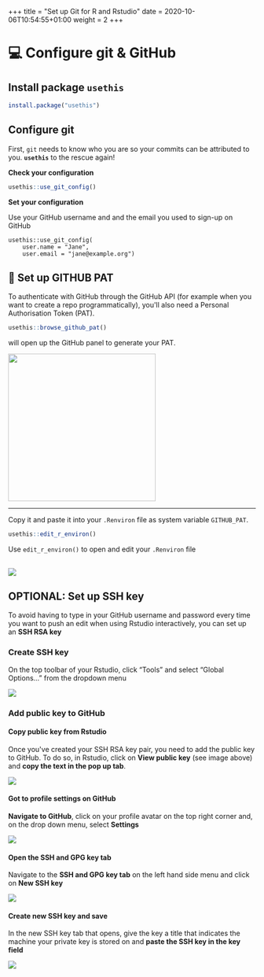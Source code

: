 +++
title = "Set up Git for R and Rstudio"
date =  2020-10-06T10:54:55+01:00
weight = 2
+++


# :computer: Configure git & GitHub

## Install package `usethis`


```r
install.package("usethis")
```

## Configure git

First, `git` needs to know who you are so your commits can be attributed to you. **`usethis`** to the rescue again!

**Check your configuration**

```r
usethis::use_git_config()
```


**Set your configuration**

Use your GitHub username and and the email you used to sign-up on GitHub

```{r eval=FALSE}
usethis::use_git_config(
    user.name = "Jane",
    user.email = "jane@example.org")
```




## :vertical_traffic_light: Set up GITHUB PAT


To authenticate with GitHub through the GitHub API (for example when you want to create a repo programmatically), you'll also need a Personal Authorisation Token (PAT).

```r
usethis::browse_github_pat()
```

will open up the GitHub panel to generate your PAT. 


<img src="/images/r-rstudio/browse_github.png" height="300px">


---

Copy it and paste it into your `.Renviron` file as system variable `GITHUB_PAT`.

```r
usethis::edit_r_environ()
```

Use `edit_r_environ()` to open and edit your `.Renviron` file

![](/images/r-rstudio/GITHUB_PAT.png)
----

## OPTIONAL: Set up SSH key

To avoid having to type in your GitHub username and password every time you want to push an edit when using Rstudio interactively, you can set up an **SSH RSA key** 

### Create SSH key

On the top toolbar of your Rstudio, click “Tools” and select “Global Options…” from the dropdown menu

![](/images/r-rstudio/ssh-create.png)

### Add public key to GitHub

#### Copy public key from Rstudio

Once you've created your SSH RSA key pair, you need to add the public key to GitHub. To do so, in Rstudio, click on **View public key** (see image above) and **copy the text in the pop up tab**.

![](/images/r-rstudio/ssh-copy_public.png)

#### Got to profile settings on GitHub

**Navigate to GitHub**, click on your profile avatar on the top right corner and, on the drop down menu, select **Settings**

![](/images/r-rstudio/ssh-github_profile.png)

#### Open the SSH and GPG key tab

Navigate to the **SSH and GPG key tab** on the left hand side menu and click on **New SSH key**

![](/images/r-rstudio/ssh-add_ssh.png)

#### Create new SSH key and save

In the new SSH key tab that opens, give the key a title that indicates the machine your private key is stored on and **paste the SSH key in the key field**

![](/images/r-rstudio/ssh-save.png)